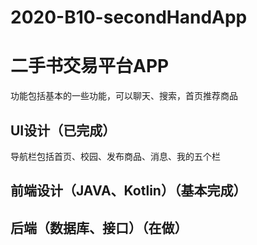 # 2020-B10-secondHandApp

二手书交易平台APP
====
功能包括基本的一些功能，可以聊天、搜索，首页推荐商品

UI设计（已完成） 
------- 
导航栏包括首页、校园、发布商品、消息、我的五个栏


前端设计（JAVA、Kotlin）（基本完成）
------- 

后端（数据库、接口）（在做）
------- 
